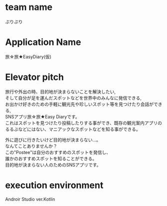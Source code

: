 # team name
ぷりぷり

# Application Name
旅☆旅★EasyDiary(仮)

# Elevator pitch

旅行や外出の時、目的地が決まらないことを解決したい,  
そして自分が足を運んだスポットなどを世界中のみんなに発信できる,  
お出かけ好きのための手軽に観光先や珍しいスポット等を見つけたり会話ができる,  
SNSアプリ旅☆旅★Easy Diaryです。    
これはスポットを見つけたり投稿したりする事ができ、既存の観光案内アプリのるるぶなどにはない、マニアックなスポットなどを知る事ができる。   


外に遊びに行きたいけど目的地が決まらない…。  
なんてことありませんか？  
この"Postee"は自分のおすすめのスポットを発信し、  
誰かのおすすめスポットを知ることができる。  
目的地が決まらない人のためのSNSアプリです。  


# execution environment
Androir Studio ver.Kotlin
